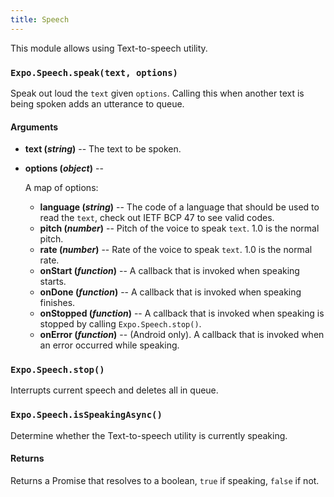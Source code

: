 ```yaml
---
title: Speech
---
```


This module allows using Text-to-speech utility.

### `Expo.Speech.speak(text, options)`

Speak out loud the `text` given `options`. Calling this when another text is being spoken adds an utterance to queue.

#### Arguments

-   **text (_string_)** -- The text to be spoken.
-   **options (_object_)** --

      A map of options:

    -   **language (_string_)** -- The code of a language that should be used to read the `text`, check out IETF BCP 47 to see valid codes.
    -   **pitch (_number_)** -- Pitch of the voice to speak `text`. 1.0 is the normal pitch.
    -   **rate (_number_)** -- Rate of the voice to speak `text`. 1.0 is the normal rate.
    -   **onStart (_function_)** -- A callback that is invoked when speaking starts.
    -   **onDone (_function_)** -- A callback that is invoked when speaking finishes.
    -   **onStopped (_function_)** -- A callback that is invoked when speaking is stopped by calling `Expo.Speech.stop()`.
    -   **onError (_function_)** -- (Android only). A callback that is invoked when an error occurred while speaking.

### `Expo.Speech.stop()`

Interrupts current speech and deletes all in queue.

### `Expo.Speech.isSpeakingAsync()`

Determine whether the Text-to-speech utility is currently speaking.

#### Returns

Returns a Promise that resolves to a boolean, `true` if speaking, `false` if not.
